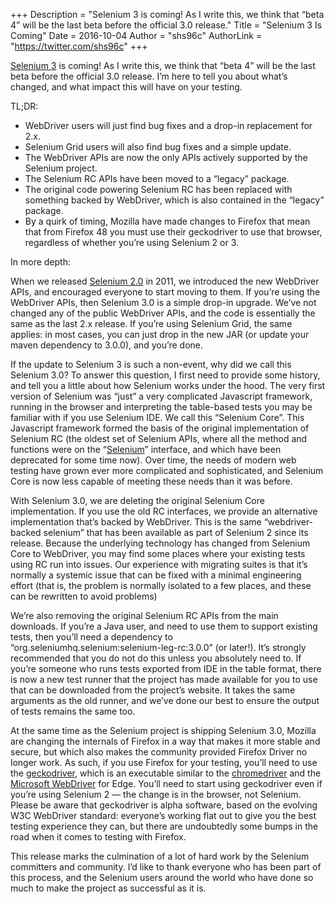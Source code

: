 +++
Description = "Selenium 3 is coming! As I write this, we think that “beta 4” will be the last beta before the official 3.0 release."
Title = "Selenium 3 Is Coming"
Date = 2016-10-04
Author = "shs96c"
AuthorLink = "https://twitter.com/shs96c"
+++

[Selenium 3](https://selenium.dev/downloads/) is coming! As I write this, we think that “beta 4” will be the
last beta before the official 3.0 release. I’m here to tell you about what’s changed, and what impact this 
will have on your testing.

TL;DR:

- WebDriver users will just find bug fixes and a drop-in replacement for 2.x.
- Selenium Grid users will also find bug fixes and a simple update.
- The WebDriver APIs are now the only APIs actively supported by the Selenium project.
- The Selenium RC APIs have been moved to a “legacy” package.
- The original code powering Selenium RC has been replaced with something backed by WebDriver, 
which is also contained in the “legacy” package.
- By a quirk of timing, Mozilla have made changes to Firefox that mean that from Firefox 48 you must use 
their geckodriver to use that browser, regardless of whether you’re using Selenium 2 or 3.

In more depth:

When we released [Selenium 2.0](https://selenium.dev/blog/2011/selenium-2.0/) in 2011, we introduced 
the new WebDriver APIs, and encouraged everyone to start moving to them. If you’re using the WebDriver 
APIs, then Selenium 3.0 is a simple drop-in upgrade. We’ve not changed any of the public WebDriver APIs, 
and the code is essentially the same as the last 2.x release. If you’re using Selenium Grid, the same 
applies: in most cases, you can just drop in the new JAR (or update your maven dependency to 3.0.0), 
and you’re done.

If the update to Selenium 3 is such a non-event, why did we call this Selenium 3.0? To answer this 
question, I first need to provide some history, and tell you a little about how Selenium works 
under the hood. The very first version of Selenium was “just” a very complicated Javascript framework, 
running in the browser and interpreting the table-based tests you may be familiar with if you use Selenium 
IDE. We call this “Selenium Core”. This Javascript framework formed the basis of the original implementation
of Selenium RC (the oldest set of Selenium APIs, where all the method and functions were on the 
“[Selenium](http://seleniumhq.github.io/selenium/docs/api/java/com/thoughtworks/selenium/Selenium.html)” 
interface, and which have been deprecated for some time now). Over time, the needs of modern web testing 
have grown ever more complicated and sophisticated, and Selenium Core is now less capable of meeting these 
needs than it was before.

With Selenium 3.0, we are deleting the original Selenium Core implementation. If you use the old RC interfaces,
we provide an alternative implementation that’s backed by WebDriver. This is the same “webdriver-backed selenium”
that has been available as part of Selenium 2 since its release. Because the underlying technology has changed from
Selenium Core to WebDriver, you may find some places where your existing tests using RC run into issues. Our 
experience with migrating suites is that it’s normally a systemic issue that can be fixed with a minimal engineering 
effort (that is, the problem is normally isolated to a few places, and these can be rewritten to avoid problems)

We’re also removing the original Selenium RC APIs from the main downloads. If you’re a Java user, and need to use them
to support existing tests, then you’ll need a dependency to “org.seleniumhq.selenium:selenium-leg-rc:3.0.0” (or
later!). It’s strongly recommended that you do not do this unless you absolutely need to.
If you’re someone who runs tests exported from IDE in the table format, there is now a new test runner that the project
has made available for you to use that can be downloaded from the project’s website. It takes the same arguments as the
old runner, and we’ve done our best to ensure the output of tests remains the same too.

At the same time as the Selenium project is shipping Selenium 3.0, Mozilla are changing the internals of Firefox in a
way that makes it more stable and secure, but which also makes the community provided Firefox Driver no longer work. As
such, if you use Firefox for your testing, you’ll need to use the
[geckodriver](https://github.com/mozilla/geckodriver/releases), which is an executable similar to the
[chromedriver](https://sites.google.com/a/chromium.org/chromedriver/) and the [Microsoft
WebDriver](https://developer.microsoft.com/en-us/microsoft-edge/tools/webdriver/) for Edge. You’ll need to start using
geckodriver even if you’re using Selenium 2 — the change is in the browser, not Selenium. Please be aware that
geckodriver is alpha software, based on the evolving W3C WebDriver standard: everyone’s working flat out to give you
the best testing experience they can, but there are undoubtedly some bumps in the road when it comes to testing with
Firefox.

This release marks the culmination of a lot of hard work by the Selenium committers and community. I’d like to thank
everyone who has been part of this process, and the Selenium users around the world who have done so much to make the
project as successful as it is.
